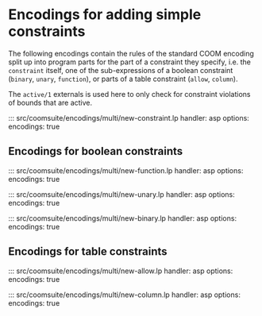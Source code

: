 # Encodings for adding simple constraints

The following encodings contain the rules of the standard COOM encoding split up into program parts for the part of a constraint they specify,
i.e. the `constraint` itself, one of the sub-expressions of a boolean constraint (`binary`, `unary`, `function`), or parts of a table constraint (`allow`, `column`).

The `active/1` externals is used here to only check for constraint violations of bounds that are active.

::: src/coomsuite/encodings/multi/new-constraint.lp
    handler: asp
    options: 
        encodings: true

## Encodings for boolean constraints
::: src/coomsuite/encodings/multi/new-function.lp
    handler: asp
    options: 
        encodings: true

::: src/coomsuite/encodings/multi/new-unary.lp
    handler: asp
    options: 
        encodings: true

::: src/coomsuite/encodings/multi/new-binary.lp
    handler: asp
    options: 
        encodings: true

## Encodings for table constraints
::: src/coomsuite/encodings/multi/new-allow.lp
    handler: asp
    options: 
        encodings: true

::: src/coomsuite/encodings/multi/new-column.lp
    handler: asp
    options: 
        encodings: true
